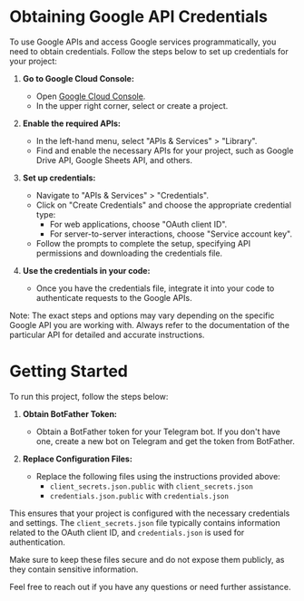 # Obtaining Google API Credentials

To use Google APIs and access Google services programmatically, you need to obtain credentials. Follow the steps below to set up credentials for your project:

1. **Go to Google Cloud Console:**

   - Open [Google Cloud Console](https://console.cloud.google.com/).
   - In the upper right corner, select or create a project.

2. **Enable the required APIs:**

   - In the left-hand menu, select "APIs & Services" > "Library".
   - Find and enable the necessary APIs for your project, such as Google Drive API, Google Sheets API, and others.

3. **Set up credentials:**

   - Navigate to "APIs & Services" > "Credentials".
   - Click on "Create Credentials" and choose the appropriate credential type:
     - For web applications, choose "OAuth client ID".
     - For server-to-server interactions, choose "Service account key".
   - Follow the prompts to complete the setup, specifying API permissions and downloading the credentials file.

4. **Use the credentials in your code:**
   - Once you have the credentials file, integrate it into your code to authenticate requests to the Google APIs.

Note: The exact steps and options may vary depending on the specific Google API you are working with. Always refer to the documentation of the particular API for detailed and accurate instructions.

# Getting Started

To run this project, follow the steps below:

1. **Obtain BotFather Token:**

   - Obtain a BotFather token for your Telegram bot. If you don't have one, create a new bot on Telegram and get the token from BotFather.

2. **Replace Configuration Files:**
   - Replace the following files using the instructions provided above:
     - `client_secrets.json.public` with `client_secrets.json`
     - `credentials.json.public` with `credentials.json`

This ensures that your project is configured with the necessary credentials and settings. The `client_secrets.json` file typically contains information related to the OAuth client ID, and `credentials.json` is used for authentication.

Make sure to keep these files secure and do not expose them publicly, as they contain sensitive information.

Feel free to reach out if you have any questions or need further assistance.
